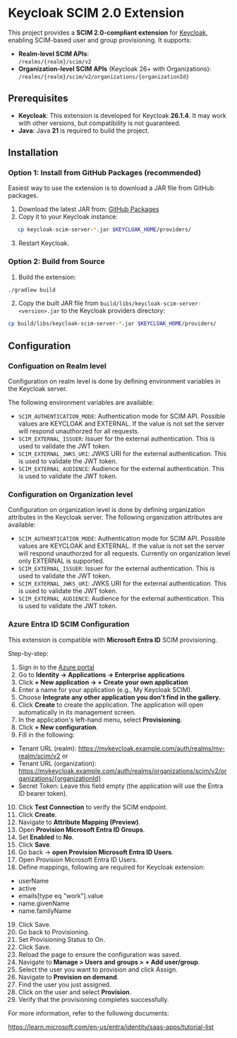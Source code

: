 # Keycloak SCIM 2.0 Extension

This project provides a **SCIM 2.0-compliant extension** for [Keycloak](https://www.keycloak.org/), enabling SCIM-based user and group provisioning. It supports:

- **Realm-level SCIM APIs**:  
  `/realms/{realm}/scim/v2`
- **Organization-level SCIM APIs** (Keycloak 26+ with Organizations):  
  `/realms/{realm}/scim/v2/organizations/{organizationId}`

## Prerequisites

- **Keycloak**: This extension is developed for Keycloak **26.1.4**. It may work with other versions, but compatibility is not guaranteed.
- **Java**: Java **21** is required to build the project.

## Installation

### Option 1: Install from GitHub Packages (recommended)

Easiest way to use the extension is to download a JAR file from GitHub packages. 

1. Download the latest JAR from: [GitHub Packages](https://github.com/Metatavu/keycloak-scim-server/packages/2454996)
2. Copy it to your Keycloak instance:
```bash
   cp keycloak-scim-server-*.jar $KEYCLOAK_HOME/providers/
```
3. Restart Keycloak.


### Option 2: Build from Source

1. Build the extension:
```bash
./gradlew build
```
2. Copy the built JAR file from `build/libs/keycloak-scim-server-<version>.jar` to the Keycloak providers directory:
```bash
cp build/libs/keycloak-scim-server-*.jar $KEYCLOAK_HOME/providers/
```

## Configuration

### Configuation on Realm level

Configuration on realm level is done by defining environment variables in the Keycloak server. 

The following environment variables are available:
- `SCIM_AUTHENTICATION_MODE`: Authentication mode for SCIM API. Possible values are KEYCLOAK and EXTERNAL. If the value is not set the server will respond unauthorzed for all requests.
- `SCIM_EXTERNAL_ISSUER`: Issuer for the external authentication. This is used to validate the JWT token.
- `SCIM_EXTERNAL_JWKS_URI`: JWKS URI for the external authentication. This is used to validate the JWT token.
- `SCIM_EXTERNAL_AUDIENCE`: Audience for the external authentication. This is used to validate the JWT token.

### Configuration on Organization level

Configuration on organization level is done by defining organization attributes in the Keycloak server.
The following organization attributes are available:

- `SCIM_AUTHENTICATION_MODE`: Authentication mode for SCIM API. Possible values are KEYCLOAK and EXTERNAL. If the value is not set the server will respond unauthorzed for all requests. Currently on organization level only EXTERNAL is supported.
- `SCIM_EXTERNAL_ISSUER`: Issuer for the external authentication. This is used to validate the JWT token.
- `SCIM_EXTERNAL_JWKS_URI`: JWKS URI for the external authentication. This is used to validate the JWT token.
- `SCIM_EXTERNAL_AUDIENCE`: Audience for the external authentication. This is used to validate the JWT token.

### Azure Entra ID SCIM Configuration

This extension is compatible with **Microsoft Entra ID** SCIM provisioning.

Step-by-step:

1. Sign in to the [Azure portal](https://portal.azure.com)
2. Go to **Identity → Applications → Enterprise applications**
3. Click **+ New application → + Create your own application**
4. Enter a name for your application (e.g., My Keycloak SCIM).
5. Choose **Integrate any other application you don't find in the gallery.**
6. Click **Create** to create the application. The application will open automatically in its management screen.
7. In the application's left-hand menu, select **Provisioning**.
8. Click **+ New configuration**.
9. Fill in the following:
 - Tenant URL (realm): https://mykeycloak.example.com/auth/realms/my-realm/scim/v2 or 
 - Tenant URL (organization): https://mykeycloak.example.com/auth/realms/organizations/scim/v2/organizations/{organizationId} 
 - Secret Token: Leave this field empty (the application will use the Entra ID bearer token).
10. Click **Test Connection** to verify the SCIM endpoint.
11. Click **Create**.
12. Navigate to **Attribute Mapping (Preview)**.
13. Open **Provision Microsoft Entra ID Groups**.
14. Set **Enabled** to **No**.
15. Click **Save**.
16. Go back → **open Provision Microsoft Entra ID Users**.
17. Open Provision Microsoft Entra ID Users.
18. Define mappings, following are required for Keycloak extension:
- userName
- active
- emails[type eq "work"].value
- name.givenName
- name.familyName
19. Click Save.
20. Go back to Provisioning.
21. Set Provisioning Status to On.
22. Click Save.
23. Reload the page to ensure the configuration was saved.
24. Navigate to **Manage > Users and groups > + Add user/group**.
25.  Select the user you want to provision and click Assign.
26. Navigate to **Provision on demand**.
27. Find the user you just assigned.
28. Click on the user and select **Provision**.
29. Verify that the provisioning completes successfully.

For more information, refer to the following documents: 

https://learn.microsoft.com/en-us/entra/identity/saas-apps/tutorial-list
